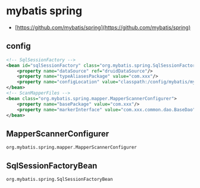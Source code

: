 # mybatis spring

- [https://github.com/mybatis/spring](https://github.com/mybatis/spring)

## config

```xml
<!-- SqlSessionFactory -->
<bean id="sqlSessionFactory" class="org.mybatis.spring.SqlSessionFactoryBean">
    <property name="dataSource" ref="druidDataSource"/>
    <property name="typeAliasesPackage" value="com.xxx"/>
    <property name="configLocation" value="classpath:/config/mybatis/mybatis-config.xml"/>
</bean>
<!-- ScanMapperFiles -->
<bean class="org.mybatis.spring.mapper.MapperScannerConfigurer">
    <property name="basePackage" value="com.xxx"/>
    <property name="markerInterface" value="com.xxx.common.dao.BaseDao"/>
</bean>
```

## MapperScannerConfigurer

`org.mybatis.spring.mapper.MapperScannerConfigurer`

## SqlSessionFactoryBean

`org.mybatis.spring.SqlSessionFactoryBean`
